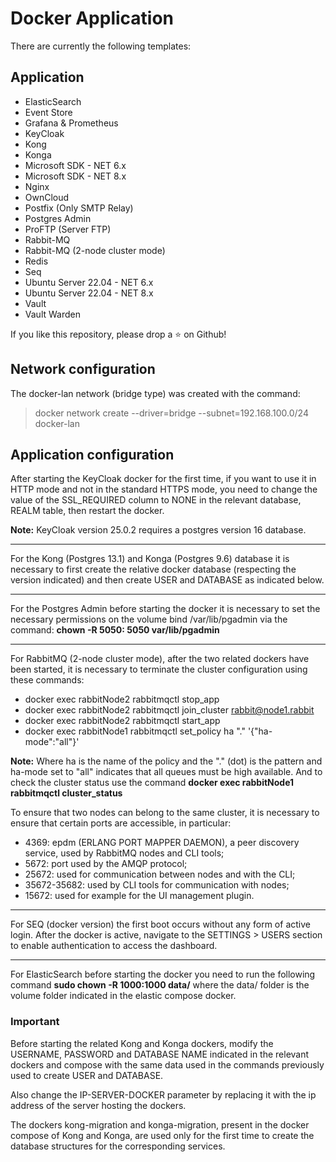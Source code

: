 # Docker Application

There are currently the following templates:

## Application

- ElasticSearch
- Event Store
- Grafana & Prometheus
- KeyCloak
- Kong
- Konga
- Microsoft SDK - NET 6.x
- Microsoft SDK - NET 8.x
- Nginx
- OwnCloud
- Postfix (Only SMTP Relay)
- Postgres Admin
- ProFTP (Server FTP)
- Rabbit-MQ
- Rabbit-MQ (2-node cluster mode)
- Redis
- Seq
- Ubuntu Server 22.04 - NET 6.x
- Ubuntu Server 22.04 - NET 8.x
- Vault
- Vault Warden

If you like this repository, please drop a ⭐ on Github!

## Network configuration

The docker-lan network (bridge type) was created with the command: 

> docker network create --driver=bridge --subnet=192.168.100.0/24 docker-lan

## Application configuration

After starting the KeyCloak docker for the first time, if you want to use it in HTTP mode and not in the standard HTTPS mode, you need to change the value of the SSL_REQUIRED column to NONE in the relevant database, REALM table, then restart the docker.

**Note:** KeyCloak version 25.0.2 requires a postgres version 16 database.

---

For the Kong (Postgres 13.1) and Konga (Postgres 9.6) database it is necessary to first create the relative docker database (respecting the version indicated) and then create USER and DATABASE as indicated below.

---

For the Postgres Admin before starting the docker it is necessary to set the necessary permissions on the volume bind /var/lib/pgadmin via the command: <b>chown -R 5050: 5050 var/lib/pgadmin</b>

---

For RabbitMQ (2-node cluster mode), after the two related dockers have been started, it is necessary to terminate the cluster configuration using these commands:

- docker exec rabbitNode2 rabbitmqctl stop_app
- docker exec rabbitNode2 rabbitmqctl join_cluster rabbit@node1.rabbit
- docker exec rabbitNode2 rabbitmqctl start_app
- docker exec rabbitNode1 rabbitmqctl set_policy ha "." '{"ha-mode":"all"}'

**Note:** Where ha is the name of the policy and the "." (dot) is the pattern and ha-mode set to "all" indicates that all queues must be high available. And to check the cluster status use the command **docker exec rabbitNode1 rabbitmqctl cluster_status**

To ensure that two nodes can belong to the same cluster, it is necessary to ensure that certain ports are accessible, in particular:

- 4369: epdm (ERLANG PORT MAPPER DAEMON), a peer discovery service, used by RabbitMQ nodes and CLI tools;
- 5672: port used by the AMQP protocol;
- 25672: used for communication between nodes and with the CLI;
- 35672-35682: used by CLI tools for communication with nodes;
- 15672: used for example for the UI management plugin.

---

For SEQ (docker version) the first boot occurs without any form of active login. After the docker is active, navigate to the SETTINGS > USERS section to enable authentication to access the dashboard.

---

For ElasticSearch before starting the docker you need to run the following command **sudo chown -R 1000:1000 data/** where the data/ folder is the volume folder indicated in the elastic compose docker.

### Important

Before starting the related Kong and Konga dockers, modify the USERNAME, PASSWORD and DATABASE NAME indicated in the relevant dockers and compose with the same data used in the commands previously used to create USER and DATABASE.

Also change the IP-SERVER-DOCKER parameter by replacing it with the ip address of the server hosting the dockers.

The dockers kong-migration and konga-migration, present in the docker compose of Kong and Konga, are used only for the first time to create the database structures for the corresponding services.
